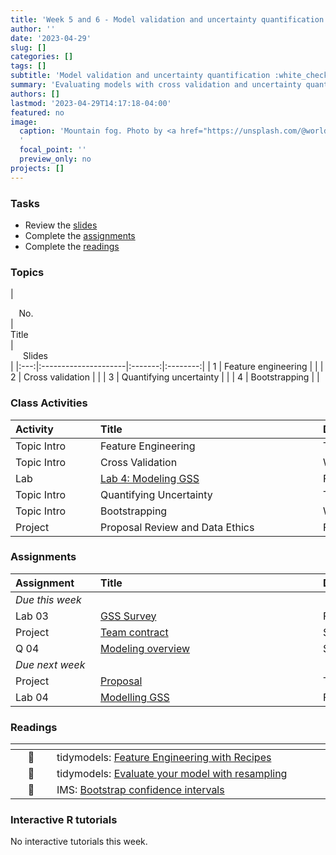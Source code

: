 ```yaml
---
title: 'Week 5 and 6 - Model validation and uncertainty quantification'
author: ''
date: '2023-04-29'
slug: []
categories: []
tags: []
subtitle: 'Model validation and uncertainty quantification :white_check_mark:'
summary: 'Evaluating models with cross validation and uncertainty quantification with bootstrap confidence intervals.'
authors: []
lastmod: '2023-04-29T14:17:18-04:00'
featured: no
image:
  caption: 'Mountain fog. Photo by <a href="https://unsplash.com/@worldsbetweenlines?utm_source=unsplash&utm_medium=referral&utm_content=creditCopyText">Patrick Hendry</a> on <a href="https://unsplash.com/s/photos/maine-fog-boat?utm_source=unsplash&utm_medium=referral&utm_content=creditCopyText">Unsplash</a>
  '
  focal_point: ''
  preview_only: no
projects: []
---
```


### Tasks

- Review the [slides](/post/05-week/#topics)
- Complete the [assignments](/post/05-week/#assignments)
- Complete the [readings](/post/05-week/#readings)


### Topics


<!-- | <div style="width:50px;text-align:center">No.</div> | <div style="width:250px;text-align:left">Title</div> | <div style="width:80px;text-align:center">YouTube</div> |  <div style="width:80px;text-align:center">Slides</div> | <div style="width:80px;text-align:center">Length</div> | -->
<!-- |:---:|:---------------------|:-------:|:-----------:|:--------:|:------:| -->
<!-- | 1 | Cross validation | [<span style='color: red;'><i class='fab fa-youtube fa-lg'></i></span>](https://youtu.be/L1KfIISmUT4) | [<span style='color: #4b5357;'><i class='fas fa-desktop fa-lg'></i></span>](https://laurielbaker.github.io/DCS-210/course-materials/slides/u4-d09-cross-validation/u4-d09-cross-validation.html#1) | 44:20 |  -->
<!-- | 2 | Quantifying uncertainty | [<span style='color: red;'><i class='fab fa-youtube fa-lg'></i></span>](https://youtu.be/LYpKrtZmQtI) | [<span style='color: #4b5357;'><i class='fas fa-desktop fa-lg'></i></span>](https://laurielbaker.github.io/DCS-210/course-materials/slides/u4-d10-quantify-uncertainty/u4-d10-quantify-uncertainty.html#1) | 28:50 | -->
<!-- | 3 | Bootstrapping | [<span style='color: red;'><i class='fab fa-youtube fa-lg'></i></span>](https://youtu.be/bdqpI3iVOso) | [<span style='color: #4b5357;'><i class='fas fa-desktop fa-lg'></i></span>](https://laurielbaker.github.io/DCS-210/course-materials/slides/u4-d11-bootstrap/u4-d11-bootstrap.html#1) | 15:06 |  -->

| <div style="width:50px;text-align:center">No.</div> | <div style="width:250px;text-align:left">Title</div> | <div style="width:80px;text-align:center">Slides</div> |
|:---:|:---------------------|:-------:|:--------:|
| 1 | Feature engineering | [<span style='color: #4b5357;'><i class='fas fa-desktop fa-lg'></i></span>](https://laurielbaker.github.io/DCS-210/course-materials/slides/u4-d08-feature-engineering/u4-d08-feature-engineering.html) |
| 2 | Cross validation | [<span style='color: #4b5357;'><i class='fas fa-desktop fa-lg'></i></span>](https://laurielbaker.github.io/DCS-210/course-materials/slides/u4-d09-cross-validation/u4-d09-cross-validation.html#1) | 
| 3 | Quantifying uncertainty | [<span style='color: #4b5357;'><i class='fas fa-desktop fa-lg'></i></span>](https://laurielbaker.github.io/DCS-210/course-materials/slides/u4-d10-quantify-uncertainty/u4-d10-quantify-uncertainty.html#1) |
| 4 | Bootstrapping | [<span style='color: #4b5357;'><i class='fas fa-desktop fa-lg'></i></span>](https://laurielbaker.github.io/DCS-210/course-materials/slides/u4-d11-bootstrap/u4-d11-bootstrap.html#1) |


### Class Activities

| <div style="width:120px;text-align:left">Activity</div> | <div style="width:340px;text-align:left">Title</div> | <div style="width:200px;text-align:left">Date</div> |
|:---|:---|:---|
| Topic Intro | Feature Engineering | Tue, 2 May |
| Topic Intro | Cross Validation | Wed, 3 May |
| Lab | [Lab 4: Modeling GSS](https://laurielbaker.github.io/DCS-210/course-materials/hw-instructions/hw-09/hw-09-modeling-gss.html) | Fri, 5 May | 
| Topic Intro | Quantifying Uncertainty | Tue, 9 May |
| Topic Intro | Bootstrapping | Wed, 10 May |
| Project | Proposal Review and Data Ethics | Fri, 12 May | 

### Assignments

| <div style="width:120px;text-align:left">Assignment</div> | <div style="width:340px;text-align:left">Title</div> | <div style="width:200px;text-align:left">Due</div> |
|:---|:---|:---|
| *Due this week* | | |
| Lab 03 | [GSS Survey](https://laurielbaker.github.io/DCS-210/course-materials/hw-instructions/hw-08/hw-08-exploring-gss.html) | Fri, 5 May 23:59 EST |
| Project| [Team contract](/#project) | Sat, 6 May 23:59 EST |
| Q 04 | [Modeling overview](https://laurie-the-student-baker.shinyapps.io/09-modeling-overview/#section-questions)  | Sun, 7 May 23:59 EST |
| *Due next week* | | |
| Project | [Proposal](/#project) | Thu, May 11, 23:59 EST|
| Lab 04 | [Modelling GSS](https://laurielbaker.github.io/DCS-210/course-materials/hw-instructions/hw-09/hw-09-modeling-gss.html)  | Fri, May 19, 23:59 EST |


### Readings

| <div style="width:50px"></div>  | <div style="width:420px"></div>  |  <div style="width:200px"></div> |
|:---:|:---|:---:|
| :page_facing_up: | tidymodels: [Feature Engineering with Recipes](https://www.tidymodels.org/start/recipes/) | **Required** |
| :page_facing_up: | tidymodels: [Evaluate your model with resampling](https://www.tidymodels.org/start/resampling/) | **Required** |
| :open_book: | IMS: [Bootstrap confidence intervals](https://openintro-ims.netlify.app/inference-applications.html?q=bootstrapping#inference-applications) | **Required** |

### Interactive R tutorials

No interactive tutorials this week.

